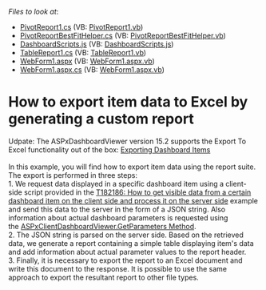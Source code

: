 <!-- default file list -->
*Files to look at*:

* [PivotReport1.cs](./CS/WebDashboard_CustomExport/PivotReport1.cs) (VB: [PivotReport1.vb](./VB/WebDashboard_CustomExport/PivotReport1.vb))
* [PivotReportBestFitHelper.cs](./CS/WebDashboard_CustomExport/PivotReportBestFitHelper.cs) (VB: [PivotReportBestFitHelper.vb](./VB/WebDashboard_CustomExport/PivotReportBestFitHelper.vb))
* [DashboardScripts.js](./CS/WebDashboard_CustomExport/Scripts/DashboardScripts.js) (VB: [DashboardScripts.js](./VB/WebDashboard_CustomExport/Scripts/DashboardScripts.js))
* [TableReport1.cs](./CS/WebDashboard_CustomExport/TableReport1.cs) (VB: [TableReport1.vb](./VB/WebDashboard_CustomExport/TableReport1.vb))
* [WebForm1.aspx](./CS/WebDashboard_CustomExport/WebForm1.aspx) (VB: [WebForm1.aspx.vb](./VB/WebDashboard_CustomExport/WebForm1.aspx.vb))
* [WebForm1.aspx.cs](./CS/WebDashboard_CustomExport/WebForm1.aspx.cs) (VB: [WebForm1.aspx.vb](./VB/WebDashboard_CustomExport/WebForm1.aspx.vb))
<!-- default file list end -->
# How to export item data to Excel by generating a custom report


<p>Udpate: The ASPxDashboardViewer version 15.2 supports the Export To Excel functionality out of the box: <a href="https://documentation.devexpress.com/#Dashboard/CustomDocument15183">Exporting Dashboard Items</a><br><br>In this example, you will find how to export item data using the report suite. The export is performed in three steps:<br>1. We request data displayed in a specific dashboard item using a client-side script provided in the <a href="https://www.devexpress.com/Support/Center/p/T182186">T182186: How to get visible data from a certain dashboard item on the client side and process it on the server side</a> example and send this data to the server in the form of a JSON string. Also information about actual dashboard parameters is requested using the <a href="https://documentation.devexpress.com/#Dashboard/DevExpressDashboardWebScriptsASPxClientDashboardViewer_GetParameterstopic">ASPxClientDashboardViewer.GetParameters Method</a>.<br>2. The JSON string is parsed on the server side. Based on the retrieved data, we generate a report containing a simple table displaying item's data and add information about actual parameter values to the report header. <br>3. Finally, it is necessary to export the report to an Excel document and write this document to the response. It is possible to use the same approach to export the resultant report to other file types. </p>

<br/>


